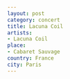 ```yaml
---
layout: post
category: concert
title: Lacuna Coil
artists: 
- Lacuna Coil
place: 
- Cabaret Sauvage
country: France
city: Paris
---
```


